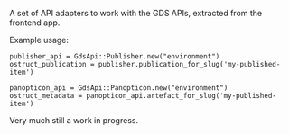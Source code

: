 A set of API adapters to work with the GDS APIs, extracted from the frontend app.

Example usage:

    publisher_api = GdsApi::Publisher.new("environment")
    ostruct_publication = publisher.publication_for_slug('my-published-item')

    panopticon_api = GdsApi::Panopticon.new("environment")
    ostruct_metadata = panopticon_api.artefact_for_slug('my-published-item')

Very much still a work in progress.